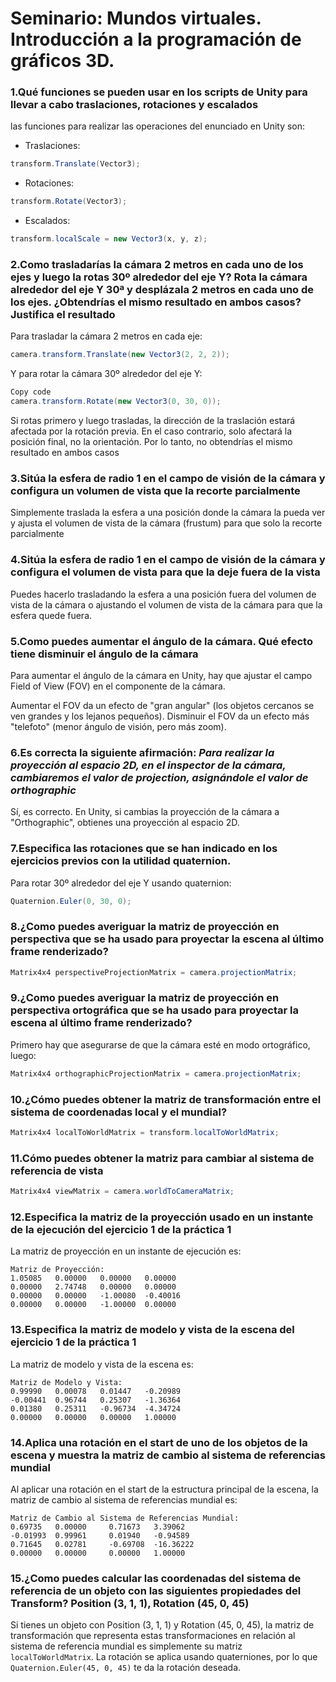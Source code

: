 # Seminario: Mundos virtuales. Introducción a la programación de gráficos 3D.

### 1.Qué funciones se pueden usar en los scripts de Unity para llevar a cabo traslaciones, rotaciones y escalados

las funciones para realizar las operaciones del enunciado en Unity son:

- Traslaciones: 
```csharp
transform.Translate(Vector3);
```
- Rotaciones:
```csharp
transform.Rotate(Vector3);
```
- Escalados:
```csharp
transform.localScale = new Vector3(x, y, z);
```

### 2.Como trasladarías la cámara 2 metros en cada uno de los ejes y luego la rotas 30º alrededor del eje Y? Rota la cámara alrededor del eje Y 30ª y desplázala 2 metros en cada uno de los ejes. ¿Obtendrías el mismo resultado en ambos casos? Justifica el resultado

Para trasladar la cámara 2 metros en cada eje:

```csharp
camera.transform.Translate(new Vector3(2, 2, 2));
```
Y para rotar la cámara 30º alrededor del eje Y:
```csharp
Copy code
camera.transform.Rotate(new Vector3(0, 30, 0));
```

Si rotas primero y luego trasladas, la dirección de la traslación estará afectada por la rotación previa. En el caso contrario, solo afectará la posición final, no la orientación. Por lo tanto, no obtendrías el mismo resultado en ambos casos

### 3.Sitúa la esfera de radio 1 en el campo de visión de la cámara y configura un volumen de vista que la recorte parcialmente

Simplemente traslada la esfera a una posición donde la cámara la pueda ver y ajusta el volumen de vista de la cámara (frustum) para que solo la recorte parcialmente

### 4.Sitúa la esfera de radio 1 en el campo de visión de la cámara y configura el volumen de vista para que la deje fuera de la vista

Puedes hacerlo trasladando la esfera a una posición fuera del volumen de vista de la cámara o ajustando el volumen de vista de la cámara para que la esfera quede fuera.

### 5.Como puedes aumentar el ángulo de la cámara. Qué efecto tiene disminuir el ángulo de la cámara

Para aumentar el ángulo de la cámara en Unity, hay que ajustar el campo Field of View (FOV) en el componente de la cámara.

Aumentar el FOV da un efecto de "gran angular" (los objetos cercanos se ven grandes y los lejanos pequeños). Disminuir el FOV da un efecto más "telefoto" (menor ángulo de visión, pero más zoom).

### 6.Es correcta la siguiente afirmación: _Para realizar la proyección al espacio 2D, en el inspector de la cámara, cambiaremos el valor de projection, asignándole el valor de orthographic_

Sí, es correcto. En Unity, si cambias la proyección de la cámara a "Orthographic", obtienes una proyección al espacio 2D.

### 7.Especifica las rotaciones que se han indicado en los ejercicios previos con la utilidad quaternion.

Para rotar 30º alrededor del eje Y usando quaternion:
```csharp
Quaternion.Euler(0, 30, 0);
```

### 8.¿Como puedes averiguar la matriz de proyección en perspectiva que se ha usado para proyectar la escena al último frame renderizado?

```csharp
Matrix4x4 perspectiveProjectionMatrix = camera.projectionMatrix;
```

### 9.¿Como puedes averiguar la matriz de proyección en perspectiva ortográfica que se ha usado para proyectar la escena al último frame renderizado?

Primero hay que asegurarse de que la cámara esté en modo ortográfico, luego:
```csharp
Matrix4x4 orthographicProjectionMatrix = camera.projectionMatrix;
```

### 10.¿Cómo puedes obtener la matriz de transformación entre el sistema de coordenadas local y el mundial?

```csharp
Matrix4x4 localToWorldMatrix = transform.localToWorldMatrix;
```

### 11.Cómo puedes obtener la matriz para cambiar al sistema de referencia de vista

```csharp
Matrix4x4 viewMatrix = camera.worldToCameraMatrix;
```

### 12.Especifica la matriz de la proyección usado en un instante de la ejecución del ejercicio 1 de la práctica 1

La matriz de proyección en un instante de ejecución es:
```text
Matriz de Proyección: 
1.05085	  0.00000	0.00000	  0.00000
0.00000	  2.74748	0.00000	  0.00000
0.00000	  0.00000	-1.00080  -0.40016
0.00000	  0.00000	-1.00000  0.00000
```

### 13.Especifica la matriz de modelo y vista de la escena del ejercicio 1 de la práctica 1

La matriz de modelo y vista de la escena es:
```text
Matriz de Modelo y Vista: 
0.99990	  0.00078	0.01447	  -0.20989
-0.00441  0.96744	0.25307	  -1.36364
0.01380	  0.25311	-0.96734  -4.34724
0.00000	  0.00000	0.00000   1.00000
```

### 14.Aplica una rotación en el start de uno de los objetos de la escena y muestra la matriz de cambio al sistema de referencias mundial

Al aplicar una rotación en el start de la estructura principal de la escena, la matriz de cambio al sistema de referencias mundial es:
```text
Matriz de Cambio al Sistema de Referencias Mundial: 
0.69735	  0.00000	  0.71673   3.39062
-0.01993  0.99961	  0.01940   -0.94589
0.71645   0.02781	  -0.69708  -16.36222
0.00000   0.00000	  0.00000   1.00000
```

### 15.¿Como puedes calcular las coordenadas del sistema de referencia de un objeto con las siguientes propiedades del Transform? Position (3, 1, 1), Rotation (45, 0, 45)

Si tienes un objeto con Position (3, 1, 1) y Rotation (45, 0, 45), la matriz de transformación que representa estas transformaciones en relación al sistema de referencia mundial es simplemente su matriz ```localToWorldMatrix```. La rotación se aplica usando quaterniones, por lo que ```Quaternion.Euler(45, 0, 45)``` te da la rotación deseada.
